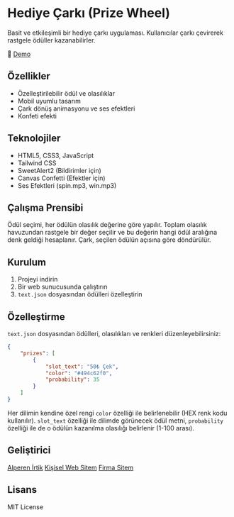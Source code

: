 # Hediye Çarkı (Prize Wheel)

Basit ve etkileşimli bir hediye çarkı uygulaması. Kullanıcılar çarkı çevirerek rastgele ödüller kazanabilirler.

🔗 [Demo](https://proje.alperenirtik.com/proje/whell/)

## Özellikler

- Özelleştirilebilir ödül ve olasılıklar
- Mobil uyumlu tasarım
- Çark dönüş animasyonu ve ses efektleri
- Konfeti efekti

## Teknolojiler

- HTML5, CSS3, JavaScript
- Tailwind CSS
- SweetAlert2 (Bildirimler için)
- Canvas Confetti (Efektler için)
- Ses Efektleri (spin.mp3, win.mp3)

## Çalışma Prensibi

Ödül seçimi, her ödülün olasılık değerine göre yapılır. Toplam olasılık havuzundan rastgele bir değer seçilir ve bu değerin hangi ödül aralığına denk geldiği hesaplanır. Çark, seçilen ödülün açısına göre döndürülür.

## Kurulum

1. Projeyi indirin
2. Bir web sunucusunda çalıştırın
3. `text.json` dosyasından ödülleri özelleştirin

## Özelleştirme

`text.json` dosyasından ödülleri, olasılıkları ve renkleri düzenleyebilirsiniz:

```json
{
    "prizes": [
        {
            "slot_text": "50₺ Çek",
            "color": "#494c62f0",
            "probability": 35
        }
    ]
}
```

Her dilimin kendine özel rengi `color` özelliği ile belirlenebilir (HEX renk kodu kullanılır).
`slot_text` özelliği ile dilimde görünecek ödül metni, `probability` özelliği ile de o ödülün kazanılma olasılığı belirlenir (1-100 arası).

## Geliştirici

[Alperen İrtik](https://github.com/alperenirtik)
[Kişisel Web Sitem](https://alperenirtik.com)
[Firma Sitem](https://ankasoftyazilim.com)

## Lisans

MIT License 